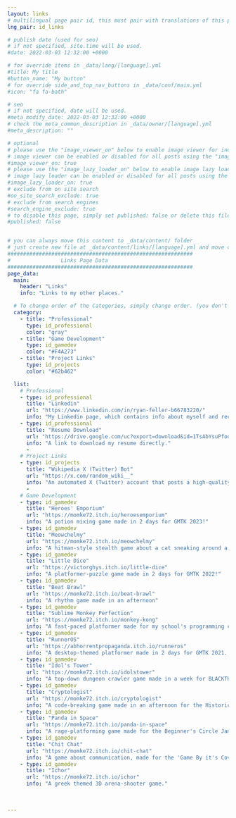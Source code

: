 ```yaml
---
layout: links
# multilingual page pair id, this must pair with translations of this page. (This name must be unique)
lng_pair: id_links

# publish date (used for seo)
# if not specified, site.time will be used.
#date: 2022-03-03 12:32:00 +0000

# for override items in _data/lang/[language].yml
#title: My title
#button_name: "My button"
# for override side_and_top_nav_buttons in _data/conf/main.yml
#icon: "fa fa-bath"

# seo
# if not specified, date will be used.
#meta_modify_date: 2022-03-03 12:32:00 +0000
# check the meta_common_description in _data/owner/[language].yml
#meta_description: ""

# optional
# please use the "image_viewer_on" below to enable image viewer for individual pages or posts (_posts/ or [language]/_posts folders).
# image viewer can be enabled or disabled for all posts using the "image_viewer_posts: true" setting in _data/conf/main.yml.
#image_viewer_on: true
# please use the "image_lazy_loader_on" below to enable image lazy loader for individual pages or posts (_posts/ or [language]/_posts folders).
# image lazy loader can be enabled or disabled for all posts using the "image_lazy_loader_posts: true" setting in _data/conf/main.yml.
#image_lazy_loader_on: true
# exclude from on site search
#on_site_search_exclude: true
# exclude from search engines
#search_engine_exclude: true
# to disable this page, simply set published: false or delete this file
#published: false


# you can always move this content to _data/content/ folder
# just create new file at _data/content/links/[language].yml and move content below.
###########################################################
#                Links Page Data
###########################################################
page_data:
  main:
    header: "Links"
    info: "Links to my other places."

  # To change order of the Categories, simply change order. (you don't need to change list order.)
  category:
    - title: "Professional"
      type: id_professional
      color: "gray"
    - title: "Game Development"
      type: id_gamedev
      color: "#F4A273"
    - title: "Project Links"
      type: id_projects
      color: "#62b462"

  list:
    # Professional
    - type: id_professional
      title: "Linkedin"
      url: "https://www.linkedin.com/in/ryan-feller-b66783220/"
      info: "My Linkedin page, which contains info about myself and recent happenings in my professional life."
    - type: id_professional
      title: "Resume Download"
      url: "https://drive.google.com/uc?export=download&id=1TsAbYsuPfoq8cWErlbV40pbTRDfJRB6F"
      info: "A link to download my resume directly."
      -
    # Project Links
    - type: id_projects
      title: "Wikipedia X (Twitter) Bot"
      url: "https://x.com/random_wiki__"
      info: "An automated X (Twitter) account that posts a high-quality random Wikipedia article every hour."
      -
    # Game Development
    - type: id_gamedev
      title: "Heroes' Emporium"
      url: "https://momke72.itch.io/heroesemporium"
      info: "A potion mixing game made in 2 days for GMTK 2023!"
    - type: id_gamedev
      title: "Meowchelmy"
      url: "https://momke72.itch.io/meowchelmy"
      info: "A hitman-style stealth game about a cat sneaking around a fortress."
    - type: id_gamedev
      title: "Little Dice"
      url: "https://victorghys.itch.io/little-dice"
      info: "A platformer-puzzle game made in 2 days for GMTK 2022!"
    - type: id_gamedev
      title: "Beat Brawl"
      url: "https://momke72.itch.io/beat-brawl"
      info: "A rhythm game made in an afternoon"
    - type: id_gamedev
      title: "Sublime Monkey Perfection"
      url: "https://momke72.itch.io/monkey-kong"
      info: "A fast-paced platformer made for my school's programming club"
    - type: id_gamedev
      title: "RunnerOS"
      url: "https://abhorrentpropaganda.itch.io/runneros"
      info: "A desktop-themed platformer made in 2 days for GMTK 2021. Placed in the top 1%!"
    - type: id_gamedev
      title: "Idol's Tower"
      url: "https://momke72.itch.io/idolstower"
      info: "A top-down dungeon crawler game made in a week for BLACKTHORNPOD Game Jam #3!"
    - type: id_gamedev
      title: "Cryptologist"
      url: "https://momke72.itch.io/cryptologist"
      info: "A code-breaking game made in an afternoon for the Historically Accurate Game Jam 3."
    - type: id_gamedev
      title: "Panda in Space"
      url: "https://momke72.itch.io/panda-in-space"
      info: "A rage-platforming game made for the Beginner's Circle Jam #3."
    - type: id_gamedev
      title: "Chit Chat"
      url: "https://momke72.itch.io/chit-chat"
      info: "A game about communication, made for the 'Game By it's Cover Jam."
    - type: id_gamedev
      title: "Ichor"
      url: "https://momke72.itch.io/ichor"
      info: "A greek themed 3D arena-shooter game."
      
      
      
---
```

